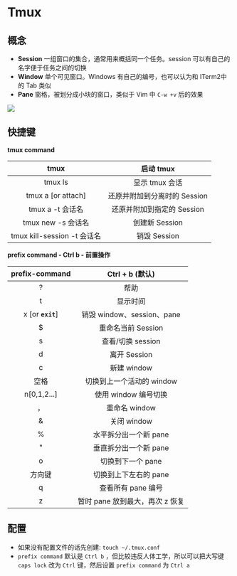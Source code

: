 # Tmux 

## 概念

- **Session** 一组窗口的集合，通常用来概括同一个任务。session 可以有自己的名字便于任务之间的切换
- **Window** 单个可见窗口。Windows 有自己的编号，也可以认为和 ITerm2中的 Tab 类似
- **Pane** 窗格，被划分成小块的窗口，类似于 Vim 中 `C-w +v` 后的效果

![](../images/tmux_concept.jpg)

## 快捷键

**tmux command**

|            tmux             |          启动 tmux           |
| :-------------------------: | :--------------------------: |
|           tmux ls           |        显示 tmux 会话        |
|     tmux a [or attach]      | 还原并附加到分离时的 Session |
|      tmux a -t 会话名       |  还原并附加到指定的 Session  |
|     tmux new -s 会话名      |        创建新 Session        |
| tmux kill-session -t 会话名 |         销毁 Session         |

**prefix command - Ctrl b - 前置操作**

|  prefix-command   |         Ctrl + b (默认)         |
| :---------------: | :-----------------------------: |
|         ?         |              帮助               |
|         t         |            显示时间             |
| x [or **`exit`**] |   销毁 window、session、pane    |
|         $         |       重命名当前 Session        |
|         s         |        查看/切换 session        |
|         d         |          离开 Session           |
|         c         |           新建 window           |
|       空格        |    切换到上一个活动的 window    |
|    n[0,1,2...]    |      使用 window 编号切换       |
|        ，         |          重命名 window          |
|         &         |           关闭 window           |
|         %         |      水平拆分出一个新 pane      |
|         "         |      垂直拆分出一个新 pane      |
|         o         |        切换到下一个 pane        |
|      方向键       |      切换到上下左右的 pane      |
|         q         |       查看所有 pane 编号        |
|         z         | 暂时 pane 放到最大，再次 z 恢复 |



## 配置

* 如果没有配置文件的话先创建:  `touch ~/.tmux.conf`
* `prefix command` 默认是 `Ctrl b` ，但比较违反人体工学，所以可以把大写键 `caps lock` 改为 `Ctrl` 键，然后设置 `prefix command` 为 `Ctrl a` 